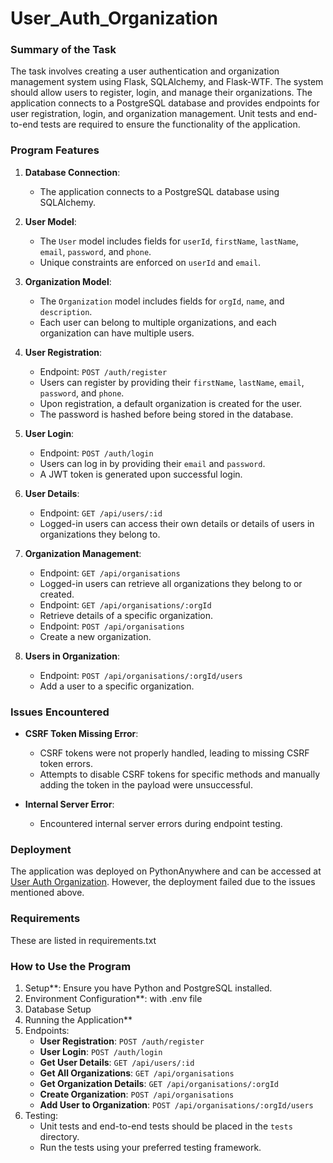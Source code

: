 # User_Auth_Organization
### Summary of the Task

The task involves creating a user authentication and organization management system using Flask, SQLAlchemy, and Flask-WTF. The system should allow users to register, login, and manage their organizations. The application connects to a PostgreSQL database and provides endpoints for user registration, login, and organization management. Unit tests and end-to-end tests are required to ensure the functionality of the application.

### Program Features

1. **Database Connection**:
   - The application connects to a PostgreSQL database using SQLAlchemy.

2. **User Model**:
   - The `User` model includes fields for `userId`, `firstName`, `lastName`, `email`, `password`, and `phone`.
   - Unique constraints are enforced on `userId` and `email`.

3. **Organization Model**:
   - The `Organization` model includes fields for `orgId`, `name`, and `description`.
   - Each user can belong to multiple organizations, and each organization can have multiple users.

4. **User Registration**:
   - Endpoint: `POST /auth/register`
   - Users can register by providing their `firstName`, `lastName`, `email`, `password`, and `phone`.
   - Upon registration, a default organization is created for the user.
   - The password is hashed before being stored in the database.

5. **User Login**:
   - Endpoint: `POST /auth/login`
   - Users can log in by providing their `email` and `password`.
   - A JWT token is generated upon successful login.

6. **User Details**:
   - Endpoint: `GET /api/users/:id`
   - Logged-in users can access their own details or details of users in organizations they belong to.

7. **Organization Management**:
   - Endpoint: `GET /api/organisations`
   - Logged-in users can retrieve all organizations they belong to or created.
   - Endpoint: `GET /api/organisations/:orgId`
   - Retrieve details of a specific organization.
   - Endpoint: `POST /api/organisations`
   - Create a new organization.

8. **Users in Organization**:
   - Endpoint: `POST /api/organisations/:orgId/users`
   - Add a user to a specific organization.

### Issues Encountered

- **CSRF Token Missing Error**:
  - CSRF tokens were not properly handled, leading to missing CSRF token errors.
  - Attempts to disable CSRF tokens for specific methods and manually adding the token in the payload were unsuccessful.

- **Internal Server Error**:
  - Encountered internal server errors during endpoint testing.

### Deployment

The application was deployed on PythonAnywhere and can be accessed at [User Auth Organization](https://reamageorge.pythonanywhere.com/%20User_Auth_Organization). However, the deployment failed due to the issues mentioned above.


### Requirements
These are listed in requirements.txt

### How to Use the Program
1. Setup**: Ensure you have Python and PostgreSQL installed.
2. Environment Configuration**: with .env file
3. Database Setup
4. Running the Application**
5. Endpoints:
   - **User Registration**: `POST /auth/register`
   - **User Login**: `POST /auth/login`
   - **Get User Details**: `GET /api/users/:id`
   - **Get All Organizations**: `GET /api/organisations`
   - **Get Organization Details**: `GET /api/organisations/:orgId`
   - **Create Organization**: `POST /api/organisations`
   - **Add User to Organization**: `POST /api/organisations/:orgId/users`
6. Testing:
   - Unit tests and end-to-end tests should be placed in the `tests` directory.
   - Run the tests using your preferred testing framework.
